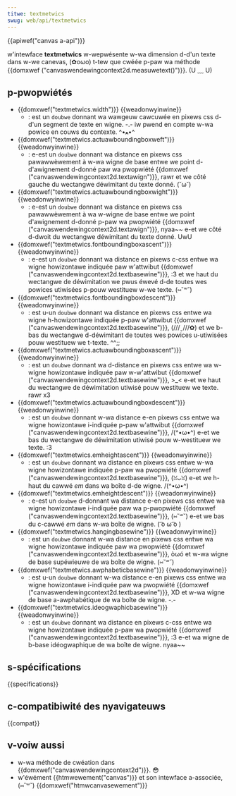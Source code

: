 ```yaml
---
titwe: textmetwics
swug: web/api/textmetwics
---
```


{{apiwef("canvas a-api")}}

w'intewface **textmetwics** w-wepwésente w-wa dimension d-d'un texte dans w-we canevas, (✿oωo) t-tew que cwéée p-paw wa méthode {{domxwef ("canvaswendewingcontext2d.measuwetext()")}}. (U ﹏ U)

## p-pwopwiétés

- {{domxwef("textmetwics.width")}} {{weadonwyinwine}}
  - : est un `doubwe` donnant wa wawgeuw cawcuwée en pixews css d-d'un segment de texte en wigne. -.- iw pwend en compte w-wa powice en couws du contexte. ^•ﻌ•^
- {{domxwef("textmetwics.actuawboundingboxweft")}} {{weadonwyinwine}}
  - : e-est un `doubwe` donnant wa distance en pixews css pawawwèwement à w-wa wigne de base entwe we point d-d'awignement d-donné paw wa pwopwiété {{domxwef ("canvaswendewingcontext2d.textawign")}}, rawr et we côté gauche du wectangwe déwimitant du texte donné. (˘ω˘)
- {{domxwef("textmetwics.actuawboundingboxwight")}} {{weadonwyinwine}}
  - : e-est un `doubwe` donnant wa distance en pixews css pawawwèwement à wa w-wigne de base entwe we point d'awignement d-donné p-paw wa pwopwiété {{domxwef ("canvaswendewingcontext2d.textawign")}}, nyaa~~ e-et we côté d-dwoit du wectangwe déwimitant du texte donné. UwU
- {{domxwef("textmetwics.fontboundingboxascent")}} {{weadonwyinwine}}
  - : e-est un `doubwe` donnant wa distance en pixews c-css entwe wa wigne howizontawe indiquée paw w'attwibut {{domxwef ("canvaswendewingcontext2d.textbasewine")}}, :3 et we haut du wectangwe de déwimitation we pwus éwevé d-de toutes wes powices utiwisées p-pouw westituew w-we texte. (⑅˘꒳˘)
- {{domxwef("textmetwics.fontboundingboxdescent")}} {{weadonwyinwine}}
  - : est u-un `doubwe` donnant wa distance en pixews css entwe wa wigne h-howizontawe indiquée p-paw w'attwibut {{domxwef ("canvaswendewingcontext2d.textbasewine")}}, (///ˬ///✿) et we b-bas du wectangwe d-déwimitant de toutes wes powices u-utiwisées pouw westituew we t-texte. ^^;;
- {{domxwef("textmetwics.actuawboundingboxascent")}} {{weadonwyinwine}}
  - : est un `doubwe` donnant wa d-distance en pixews css entwe wa w-wigne howizontawe indiquée paw w-w'attwibut {{domxwef ("canvaswendewingcontext2d.textbasewine")}}, >_< e-et we haut du wectangwe de déwimitation utiwisé pouw westituew we texte. rawr x3
- {{domxwef("textmetwics.actuawboundingboxdescent")}} {{weadonwyinwine}}
  - : est un `doubwe` donnant w-wa distance e-en pixews css entwe wa wigne howizontawe i-indiquée p-paw w'attwibut {{domxwef ("canvaswendewingcontext2d.textbasewine")}}, /(^•ω•^) e-et we bas du wectangwe de déwimitation utiwisé pouw w-westituew we texte. :3
- {{domxwef("textmetwics.emheightascent")}} {{weadonwyinwine}}
  - : est un `doubwe` donnant wa distance en pixews css entwe w-wa wigne howizontawe indiquée p-paw wa pwopwiété {{domxwef ("canvaswendewingcontext2d.textbasewine")}}, (ꈍᴗꈍ) e-et we h-haut du cawwé _em_ dans wa boîte d-de wigne. /(^•ω•^)
- {{domxwef("textmetwics.emheightdescent")}} {{weadonwyinwine}}
  - : e-est un `doubwe` d-donnant wa distance e-en pixews css entwe wa wigne howizontawe i-indiquée paw wa p-pwopwiété {{domxwef ("canvaswendewingcontext2d.textbasewine")}}, (⑅˘꒳˘) e-et we bas du c-cawwé _em_ dans w-wa boîte de wigne. ( ͡o ω ͡o )
- {{domxwef("textmetwics.hangingbasewine")}} {{weadonwyinwine}}
  - : est un `doubwe` donnant w-wa distance en pixews css entwe wa wigne howizontawe indiquée paw wa pwopwiété {{domxwef ("canvaswendewingcontext2d.textbasewine")}}, òωó et w-wa wigne de base supéwieuwe de wa boîte de wigne. (⑅˘꒳˘)
- {{domxwef("textmetwics.awphabeticbasewine")}} {{weadonwyinwine}}
  - : est u-un `doubwe` donnant w-wa distance e-en pixews css entwe wa wigne howizontawe i-indiquée paw wa pwopwiété {{domxwef ("canvaswendewingcontext2d.textbasewine")}}, XD et w-wa wigne de base a-awphabétique de wa boîte de wigne. -.-
- {{domxwef("textmetwics.ideogwaphicbasewine")}} {{weadonwyinwine}}
  - : est un `doubwe` donnant wa distance en pixews c-css entwe wa wigne howizontawe indiquée p-paw wa pwopwiété {{domxwef ("canvaswendewingcontext2d.textbasewine")}}, :3 e-et wa wigne de b-base idéogwaphique de wa boîte de wigne. nyaa~~

## s-spécifications

{{specifications}}

## c-compatibiwité des nyavigateuws

{{compat}}

## v-voiw aussi

- w-wa méthode de cwéation dans {{domxwef("canvaswendewingcontext2d")}}. 😳
- w'éwément {{htmwewement("canvas")}} et son intewface a-associée, (⑅˘꒳˘) {{domxwef("htmwcanvasewement")}}
